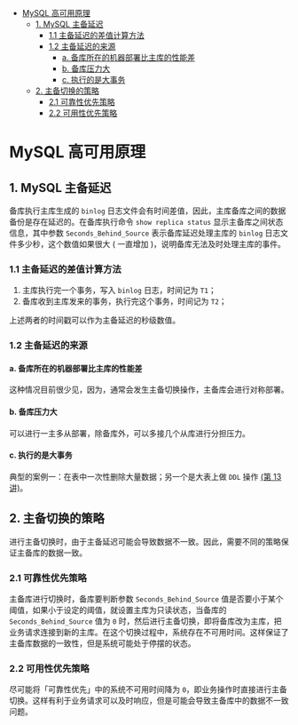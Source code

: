 - [MySQL 高可用原理](#mysql-高可用原理)
  - [1. MySQL 主备延迟](#1-mysql-主备延迟)
    - [1.1 主备延迟的差值计算方法](#11-主备延迟的差值计算方法)
    - [1.2 主备延迟的来源](#12-主备延迟的来源)
      - [a. 备库所在的机器部署比主库的性能差](#a-备库所在的机器部署比主库的性能差)
      - [b. 备库压力大](#b-备库压力大)
      - [c. 执行的是大事务](#c-执行的是大事务)
  - [2. 主备切换的策略](#2-主备切换的策略)
    - [2.1 可靠性优先策略](#21-可靠性优先策略)
    - [2.2 可用性优先策略](#22-可用性优先策略)

# MySQL 高可用原理

## 1. MySQL 主备延迟

备库执行主库生成的 `binlog` 日志文件会有时间差值，因此，主库备库之间的数据备份是存在延迟的。在备库执行命令 `show replica status` 显示主备库之间状态信息，其中参数 `Seconds_Behind_Source` 表示备库延迟处理主库的 `binlog` 日志文件多少秒，这个数值如果很大 ( 一直增加 )，说明备库无法及时处理主库的事件。

### 1.1 主备延迟的差值计算方法

1.  主库执行完一个事务，写入 `binlog` 日志，时间记为 `T1`；
2.  备库收到主库发来的事务，执行完这个事务，时间记为 `T2`；

上述两者的时间戳可以作为主备延迟的秒级数值。

### 1.2 主备延迟的来源

#### a. 备库所在的机器部署比主库的性能差

这种情况目前很少见，因为，通常会发生主备切换操作，主备库会进行对称部署。

#### b. 备库压力大

可以进行一主多从部署，除备库外，可以多接几个从库进行分担压力。

#### c. 执行的是大事务

典型的案例一：在表中一次性删除大量数据；另一个是大表上做 `DDL` 操作 [(第 13 讲)](![image-20210726110608570](C:\Users\a7792\AppData\Roaming\Typora\typora-user-images\image-20210726110608570.png))。

## 2. 主备切换的策略

进行主备切换时，由于主备延迟可能会导致数据不一致。因此，需要不同的策略保证主备库的数据一致。

### 2.1 可靠性优先策略

主备库进行切换时，备库要判断参数 `Seconds_Behind_Source` 值是否要小于某个阈值，如果小于设定的阈值，就设置主库为只读状态，当备库的 `Seconds_Behind_Source` 值为 `0` 时，然后进行主备切换，即将备库改为主库，把业务请求连接到新的主库。在这个切换过程中，系统存在不可用时间。这样保证了主备库数据的一致性，但是系统可能处于停摆的状态。

### 2.2 可用性优先策略

尽可能将「可靠性优先」中的系统不可用时间降为 `0`，即业务操作时直接进行主备切换。这样有利于业务请求可以及时响应，但是可能会导致主备库中的数据不一致问题。